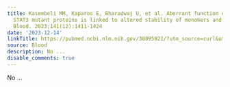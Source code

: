 ```yaml
---
title: Kasembeli MM, Kaparos E, Bharadwaj U, et al. Aberrant function of pathogenic
  STAT3 mutant proteins is linked to altered stability of monomers and homodimers.
  Blood. 2023;141(12):1411-1424
date: '2023-12-14'
linkTitle: https://pubmed.ncbi.nlm.nih.gov/38095921/?utm_source=curl&utm_medium=rss&utm_campaign=journals&utm_content=7603509&fc=None&ff=20231214170657&v=2.18.0
source: Blood
description: No ...
disable_comments: true
---
```

No ...